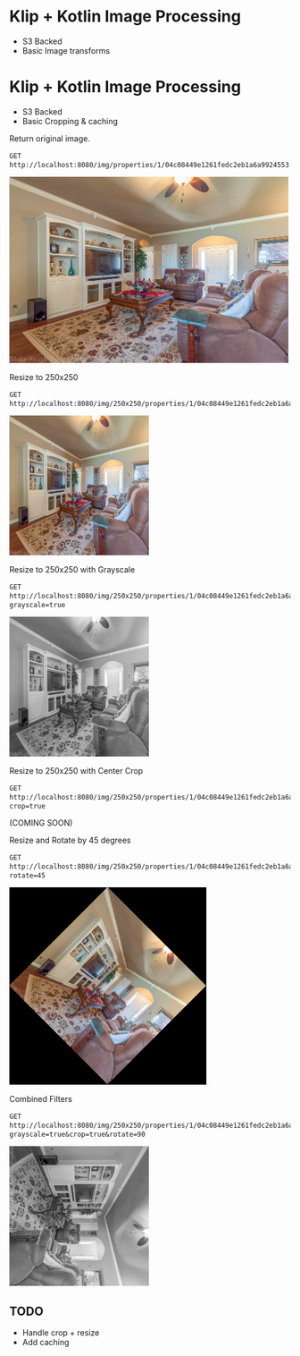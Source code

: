 # Klip + Kotlin Image Processing

- S3 Backed
- Basic Image transforms

# Klip + Kotlin Image Processing

- S3 Backed
- Basic Cropping & caching


Return original image.

```shell
GET http://localhost:8080/img/properties/1/04c08449e1261fedc2eb1a6a9924553.png
```

<img src="https://github.com/kennycason/klip/blob/main/images/original.png?raw=true" width="500px"/>


Resize to 250x250 

```shell
GET http://localhost:8080/img/250x250/properties/1/04c08449e1261fedc2eb1a6a99245531.png
```

<img src="https://github.com/kennycason/klip/blob/main/images/resized.png?raw=true"/>


Resize to 250x250 with Grayscale

```shell
GET http://localhost:8080/img/250x250/properties/1/04c08449e1261fedc2eb1a6a99245531.png?grayscale=true
```

<img src="https://github.com/kennycason/klip/blob/main/images/resized_and_grayscale.png?raw=true"/>


Resize to 250x250 with Center Crop

```shell
GET http://localhost:8080/img/250x250/properties/1/04c08449e1261fedc2eb1a6a99245531.png?crop=true
```
(COMING SOON)


Resize and Rotate by 45 degrees

```shell
GET http://localhost:8080/img/250x250/properties/1/04c08449e1261fedc2eb1a6a99245531.png?rotate=45
```

<img src="https://github.com/kennycason/klip/blob/main/images/resized_rotated45.png?raw=true"/>

Combined Filters

```shell
GET http://localhost:8080/img/250x250/properties/1/04c08449e1261fedc2eb1a6a99245531.png?grayscale=true&crop=true&rotate=90
```

<img src="https://github.com/kennycason/klip/blob/main/images/combined_transforms.png?raw=true"/>


## TODO
- Handle crop + resize
- Add caching 
